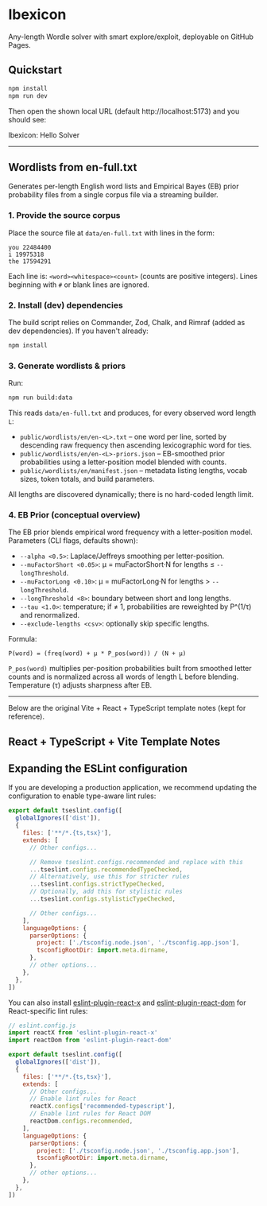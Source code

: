 # Ibexicon

Any-length Wordle solver with smart explore/exploit, deployable on GitHub Pages.

## Quickstart

```bash
npm install
npm run dev
```

Then open the shown local URL (default http://localhost:5173) and you should see:

Ibexicon: Hello Solver

---

## Wordlists from en-full.txt

Generates per-length English word lists and Empirical Bayes (EB) prior probability files from a single corpus file via a streaming builder.

### 1. Provide the source corpus

Place the source file at `data/en-full.txt` with lines in the form:

```
you 22484400
i 19975318
the 17594291
```

Each line is: `<word><whitespace><count>` (counts are positive integers). Lines beginning with `#` or blank lines are ignored.

### 2. Install (dev) dependencies

The build script relies on Commander, Zod, Chalk, and Rimraf (added as dev dependencies). If you haven't already:

```bash
npm install
```

### 3. Generate wordlists & priors

Run:

```bash
npm run build:data
```

This reads `data/en-full.txt` and produces, for every observed word length `L`:

* `public/wordlists/en/en-<L>.txt` – one word per line, sorted by descending raw frequency then ascending lexicographic word for ties.
* `public/wordlists/en/en-<L>-priors.json` – EB-smoothed prior probabilities using a letter-position model blended with counts.
* `public/wordlists/en/manifest.json` – metadata listing lengths, vocab sizes, token totals, and build parameters.

All lengths are discovered dynamically; there is no hard-coded length limit.

### 4. EB Prior (conceptual overview)

The EB prior blends empirical word frequency with a letter-position model. Parameters (CLI flags, defaults shown):

* `--alpha <0.5>`: Laplace/Jeffreys smoothing per letter-position.
* `--muFactorShort <0.05>`: μ = muFactorShort·N for lengths ≤ `--longThreshold`.
* `--muFactorLong <0.10>`: μ = muFactorLong·N for lengths > `--longThreshold`.
* `--longThreshold <8>`: boundary between short and long lengths.
* `--tau <1.0>`: temperature; if ≠ 1, probabilities are reweighted by P^(1/τ) and renormalized.
* `--exclude-lengths <csv>`: optionally skip specific lengths.

Formula:

```
P(word) = (freq(word) + μ * P_pos(word)) / (N + μ)
```

`P_pos(word)` multiplies per-position probabilities built from smoothed letter counts and is normalized across all words of length L before blending. Temperature (τ) adjusts sharpness after EB.

---

Below are the original Vite + React + TypeScript template notes (kept for reference).

## React + TypeScript + Vite Template Notes

## Expanding the ESLint configuration

If you are developing a production application, we recommend updating the configuration to enable type-aware lint rules:

```js
export default tseslint.config([
  globalIgnores(['dist']),
  {
    files: ['**/*.{ts,tsx}'],
    extends: [
      // Other configs...

      // Remove tseslint.configs.recommended and replace with this
      ...tseslint.configs.recommendedTypeChecked,
      // Alternatively, use this for stricter rules
      ...tseslint.configs.strictTypeChecked,
      // Optionally, add this for stylistic rules
      ...tseslint.configs.stylisticTypeChecked,

      // Other configs...
    ],
    languageOptions: {
      parserOptions: {
        project: ['./tsconfig.node.json', './tsconfig.app.json'],
        tsconfigRootDir: import.meta.dirname,
      },
      // other options...
    },
  },
])
```

You can also install [eslint-plugin-react-x](https://github.com/Rel1cx/eslint-react/tree/main/packages/plugins/eslint-plugin-react-x) and [eslint-plugin-react-dom](https://github.com/Rel1cx/eslint-react/tree/main/packages/plugins/eslint-plugin-react-dom) for React-specific lint rules:

```js
// eslint.config.js
import reactX from 'eslint-plugin-react-x'
import reactDom from 'eslint-plugin-react-dom'

export default tseslint.config([
  globalIgnores(['dist']),
  {
    files: ['**/*.{ts,tsx}'],
    extends: [
      // Other configs...
      // Enable lint rules for React
      reactX.configs['recommended-typescript'],
      // Enable lint rules for React DOM
      reactDom.configs.recommended,
    ],
    languageOptions: {
      parserOptions: {
        project: ['./tsconfig.node.json', './tsconfig.app.json'],
        tsconfigRootDir: import.meta.dirname,
      },
      // other options...
    },
  },
])
```
